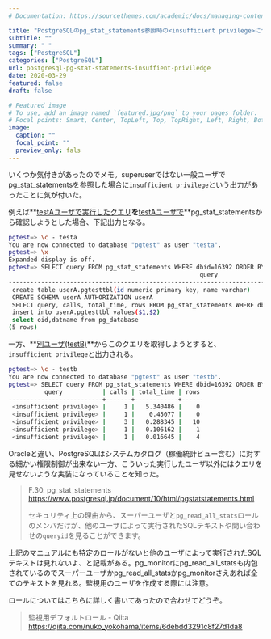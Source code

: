 ```yaml
---
# Documentation: https://sourcethemes.com/academic/docs/managing-content/

title: "PostgreSQLのpg_stat_statements参照時の<insufficient privilege>について"
subtitle: ""
summary: " "
tags: ["PostgreSQL"]
categories: ["PostgreSQL"]
url: postgresql-pg-stat-statements-insuffient-priviledge
date: 2020-03-29
featured: false
draft: false

# Featured image
# To use, add an image named `featured.jpg/png` to your pages folder.
# Focal points: Smart, Center, TopLeft, Top, TopRight, Left, Right, BottomLeft, Bottom, BottomRight.
image:
  caption: ""
  focal_point: ""
  preview_only: fals
---
```




いくつか気付きがあったのでメモ。superuserではない一般ユーザでpg_stat_statementsを参照した場合に`insufficient privilege`という出力があったことに気が付いた。

例えば**<u>testAユーザで実行したクエリ</u>**を**<u>testAユーザで</u>**pg_stat_statementsから確認しようとした場合、下記出力となる。

```sh
pgtest=> \c - testa
You are now connected to database "pgtest" as user "testa".
pgtest=> \x
Expanded display is off.
pgtest=> SELECT query FROM pg_stat_statements WHERE dbid=16392 ORDER BY total_time DESC LIMIT 20;
                                                     query                                                     
---------------------------------------------------------------------------------------------------------------
 create table userA.pgtesttbl(id numeric primary key, name varchar)                                            
 CREATE SCHEMA userA AUTHORIZATION userA                                                                       
 SELECT query, calls, total_time, rows FROM pg_stat_statements WHERE dbid=$1 ORDER BY total_time DESC LIMIT $2 
 insert into userA.pgtesttbl values($1,$2)                                                                     
 select oid,datname from pg_database                                                                           
(5 rows)
```

一方、**<u>別ユーザ(testB)</u>**からこのクエリを取得しようとすると、`insufficient privilege`と出力される。

```sh
pgtest=> \c - testb
You are now connected to database "pgtest" as user "testb".
pgtest=> SELECT query FROM pg_stat_statements WHERE dbid=16392 ORDER BY total_time DESC LIMIT 20;
          query           | calls | total_time | rows 
--------------------------+-------+------------+------
 <insufficient privilege> |     1 |   5.340486 |    0
 <insufficient privilege> |     1 |    0.45077 |    0
 <insufficient privilege> |     3 |   0.288345 |   10
 <insufficient privilege> |     1 |   0.106162 |    1
 <insufficient privilege> |     1 |   0.016645 |    4
```

Oracleと違い、PostgreSQLはシステムカタログ（稼働統計ビュー含む）に対する細かい権限制御が出来ない一方、こういった実行したユーザ以外にはクエリを見せないような実装になっていることを知った。

> F.30. pg_stat_statements https://www.postgresql.jp/document/10/html/pgstatstatements.html
>
> セキュリティ上の理由から、スーパーユーザと`pg_read_all_stats`ロールのメンバだけが、他のユーザによって実行されたSQLテキストや問い合わせの`queryid`を見ることができます。

上記のマニュアルにも特定のロールがないと他のユーザによって実行されたSQLテキストは見れないよ、と記載がある。pg_monitorにpg_read_all_statsも内包されているのでスーパーユーザかpg_read_all_statsかpg_monitorさえあれば全てのテキストを見れる。監視用のユーザを作成する際には注意。

ロールについてはこちらに詳しく書いてあったので合わせてどうぞ。

> 監視用デフォルトロール - Qiita https://qiita.com/nuko_yokohama/items/6debdd3291c8f27d1da8



